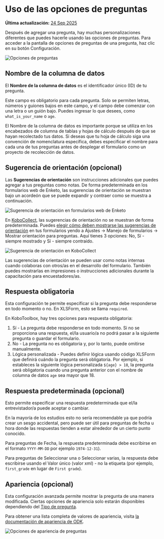 # Uso de las opciones de preguntas
**Última actualización:** <a href="https://github.com/kobotoolbox/docs/blob/43a3384fad535287d1c7820457ab2d25a86877fc/source/question_options.md" class="reference">24 Sep 2025</a>

Después de agregar una pregunta, hay muchas personalizaciones diferentes que puedes hacerle usando las opciones de preguntas. Para acceder a la pantalla de opciones de preguntas de una pregunta, haz clic en su botón <i class="k-icon k-icon-settings"></i> Configuración.

![Opciones de preguntas](/images/question_options/options2.png)

## Nombre de la columna de datos

El **Nombre de la columna de datos** es el identificador único (ID) de tu pregunta.

Este campo es obligatorio para cada pregunta. Solo se permiten letras, números y guiones bajos en este campo, y el campo debe comenzar con una letra o un guión bajo. Puedes ingresar lo que desees, como `what_is_your_name` o `age`.

El Nombre de la columna de datos es importante porque se utiliza en los encabezados de columna de tablas y hojas de cálculo después de que se hayan recolectado tus datos. Si deseas que tu hoja de cálculo siga una convención de nomenclatura específica, debes especificar el nombre para cada una de tus preguntas antes de desplegar el formulario como un proyecto de recolección de datos.

## Sugerencia de orientación (opcional)

Las **Sugerencias de orientación** son instrucciones adicionales que puedes agregar a tus preguntas como notas. De forma predeterminada en los formularios web de Enketo, las sugerencias de orientación se muestran bajo un acordeón que se puede expandir y contraer como se muestra a continuación.

![Sugerencia de orientación en formularios web de Enketo](/images/question_options/guidance_hint_enketo.gif)

En [KoboCollect](kobocollect_on_android_latest.md), las sugerencias de orientación no se muestran de forma predeterminada. Puedes [elegir cómo deben mostrarse las sugerencias de orientación](https://support.kobotoolbox.org/es/kobocollect_settings.html#form-management-settings) en tus formularios yendo a Ajustes -> Manejo de formularios -> Mostrar orientación para preguntas. Aquí tienes 3 opciones: No, Sí - siempre mostrado y Sí - siempre contraído.

![Sugerencia de orientación en KoboCollect](/images/question_options/guidance_hint_kobocollect.gif)

Las sugerencias de orientación se pueden usar como notas internas cuando colaboras con otros/as en el desarrollo del formulario. También puedes mostrarlas en impresiones o instrucciones adicionales durante la capacitación para encuestadores/as.

## Respuesta obligatoria

Esta configuración te permite especificar si la pregunta debe responderse en todo momento o no. En XLSForm, esto se llama `required`.

En KoboToolbox, hay tres opciones para respuesta obligatoria:

1. Sí - La pregunta debe responderse en todo momento. Si no se proporciona una respuesta, el/la usuario/a no podrá pasar a la siguiente pregunta o guardar el formulario.
2. No - La pregunta no es obligatoria y, por lo tanto, puede omitirse manualmente.
3. Lógica personalizada - Puedes definir lógica usando código XLSForm que definirá cuándo la pregunta será obligatoria. Por ejemplo, si estableces la siguiente lógica personalizada `${age} > 18`, la pregunta será obligatoria cuando una pregunta anterior con el nombre de columna de datos `age` sea mayor que 18.

## Respuesta predeterminada (opcional)

Esto permite especificar una respuesta predeterminada que el/la entrevistador/a puede aceptar o cambiar.

En la mayoría de los estudios esto no sería recomendable ya que podría crear un sesgo accidental, pero puede ser útil para preguntas de fecha u hora donde las respuestas tienden a estar alrededor de un cierto punto conocido.

Para preguntas de <i class="k-icon k-icon-qt-date"></i> Fecha, la respuesta predeterminada debe escribirse en el formato `YYYY-MM-DD` por ejemplo `1974-12-31`).

Para preguntas de <i class="k-icon k-icon-qt-select-one"></i> Seleccionar una o <i class="k-icon k-icon-qt-select-many"></i> Seleccionar varias, la respuesta debe escribirse usando el Valor único (valor xml) - no la etiqueta (por ejemplo, `first_grade` en lugar de `First grade`).

## Apariencia (opcional)

Esta configuración avanzada permite mostrar la pregunta de una manera modificada. Ciertas opciones de apariencia solo estarán disponibles dependiendo del [Tipo de pregunta](question_types.md).

Para obtener una lista completa de valores de apariencia, visita [la documentación de apariencia de ODK](http://xlsform.org/en/#appearance).

![Opciones de apariencia de preguntas](/images/question_options/appearance.png)